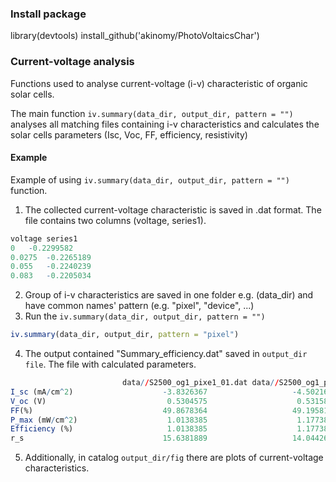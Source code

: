 ### Install package
library(devtools)
install_github('akinomy/PhotoVoltaicsChar')

### Current-voltage analysis
Functions used to analyse current-voltage (i-v) characteristic of organic solar cells. 

The main function ```iv.summary(data_dir, output_dir, pattern = "")``` analyses all matching files containing i-v characteristics and calculates the solar cells parameters (Isc, Voc, FF, efficiency, resistivity)

#### Example
Example of using ```iv.summary(data_dir, output_dir, pattern = "")``` function.

1. The collected current-voltage characteristic is saved in .dat format. The file contains two columns (voltage, series1). 
```r
voltage	series1	
0	-0.2299582
0.0275	-0.2265189
0.055	-0.2240239
0.083	-0.2205034
````
2. Group of i-v characteristics are saved in one folder e.g. (data_dir) and have common names' pattern (e.g. "pixel", "device", ...) 
3. Run the ```iv.summary(data_dir, output_dir, pattern = "")```
```r
iv.summary(data_dir, output_dir, pattern = "pixel")
```
4. The output contained "Summary_efficiency.dat" saved in ```output_dir file```. The file with calculated parameters. 

```r
                         data//S2500_og1_pixe1_01.dat data//S2500_og1_pixe2_01.dat data//S2500_og1_pixe3_01.dat
I_sc (mA/cm^2)                    -3.8326367                   -4.5021650                   -4.5546300
V_oc (V)                           0.5304575                    0.5315812                    0.5033092
FF(%)                             49.8678364                   49.1958129                   39.2810589
P_max (mW/cm^2)                    1.0138385                    1.1773867                    0.9004739
Efficiency (%)                     1.0138385                    1.1773867                    0.9004739
r_s                               15.6381889                   14.0442675                   17.4861618
```
5. Additionally, in catalog ```output_dir/fig``` there are plots of current-voltage characteristics.


